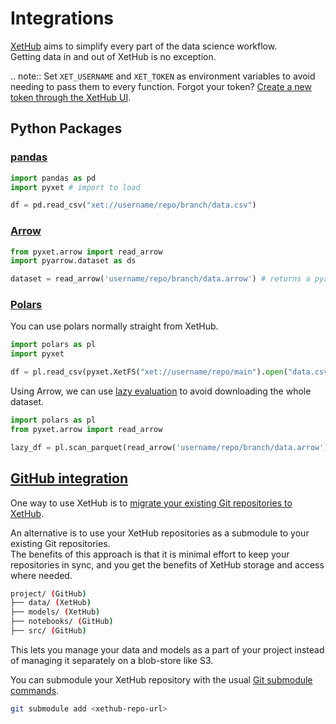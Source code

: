 # Integrations

[XetHub](https://xethub.com) aims to simplify every part of the data science workflow.   
Getting data in and out of XetHub is no exception.

.. note::
   Set `XET_USERNAME` and `XET_TOKEN` as environment variables to avoid needing to pass them to every function.
   Forgot your token? [Create a new token through the XetHub UI](https://xethub.com/user/settings/pat).

## Python Packages

### [pandas](https://pandas.pydata.org/)

```python
import pandas as pd
import pyxet # import to load

df = pd.read_csv("xet://username/repo/branch/data.csv")
```

### [Arrow](https://arrow.apache.org/)

```python
from pyxet.arrow import read_arrow
import pyarrow.dataset as ds

dataset = read_arrow('username/repo/branch/data.arrow') # returns a pyarrow.dataset
```

### [Polars](https://pola-rs.github.io/polars-book/user-guide/introduction.html)

You can use polars normally straight from XetHub.

```python
import polars as pl
import pyxet

df = pl.read_csv(pyxet.XetFS("xet://username/repo/main").open("data.csv"))
```

Using Arrow, we can use [lazy evaluation](https://pola-rs.github.io/polars-book/user-guide/lazy-api/intro.html) to avoid
downloading the whole dataset.

```python
import polars as pl
from pyxet.arrow import read_arrow

lazy_df = pl.scan_parquet(read_arrow('username/repo/branch/data.arrow'))
``` 


## [GitHub integration](https://github.com)

One way to use XetHub is to [migrate your existing Git repositories to XetHub](https://xethub.com/assets/docs/migration/import-from-git).

An alternative is to use your XetHub repositories as a submodule to your existing Git repositories.   
The benefits of this approach is that it is minimal effort to keep your repositories in sync, and you get the benefits of XetHub storage and access where needed.

```bash
project/ (GitHub)
├── data/ (XetHub)
├── models/ (XetHub)
├── notebooks/ (GitHub)
├── src/ (GitHub)
```

This lets you manage your data and models as a part of your project instead of managing it separately on a blob-store like S3.   

You can submodule your XetHub repository with the usual [Git submodule commands](https://git-scm.com/book/en/v2/Git-Tools-Submodules).
```bash
git submodule add <xethub-repo-url>
```

